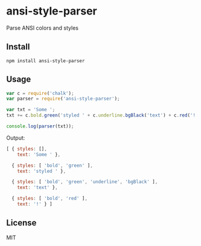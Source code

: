 # ansi-style-parser

Parse ANSI colors and styles

## Install
`npm install ansi-style-parser`

## Usage

```js
var c = require('chalk');
var parser = require('ansi-style-parser');

var txt = 'Some ';
txt += c.bold.green('styled ' + c.underline.bgBlack('text') + c.red('!'));

console.log(parser(txt));
```
Output:
```js
[ { styles: [],
    text: 'Some ' },

  { styles: [ 'bold', 'green' ],
    text: 'styled ' },

  { styles: [ 'bold', 'green', 'underline', 'bgBlack' ],
    text: 'text' },

  { styles: [ 'bold', 'red' ],
    text: '!' } ]
```

## License
MIT

